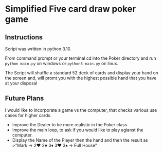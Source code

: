 # Simplified Five card draw poker game

## Instructions
Script was written in python 3.10.

From command prompt or your terminal cd into the Poker directory and run `python main.py` on windows or `python3 main.py` on linux.

The Script will shuffle a standard 52 deck of cards and display your hand on the screen and, will promt you with the highest possible hand that you have at your disposal

## Future Plans

I would like to incorporate a game vs the computer, that checks various use cases for higher cards.

- Improve the Dealer to be more realistic in the Poker class
- Improve the main loop, to ask if you would like to play agianst the computer.
- Display the Name of the Player then the hand and then the result as >"Mark -> 2♥ 2♣ 3♦ 3♥ 3♠ -> Full House"